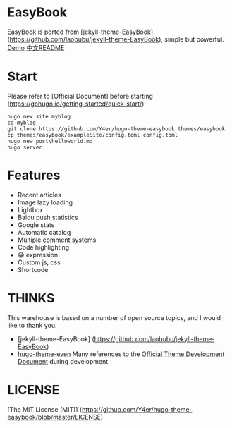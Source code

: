 # EasyBook

EasyBook is ported from [jekyll-theme-EasyBook] (https://github.com/laobubu/jekyll-theme-EasyBook), simple but powerful.
[Demo](http://Y4er.com) [中文README](./README.MD)

# Start

Please refer to [Official Document] before starting (https://gohugo.io/getting-started/quick-start/)

```
hugo new site myblog
cd myblog
git clone https://github.com/Y4er/hugo-theme-easybook themes/easybook
cp themes/easybook/exampleSite/config.toml config.toml
hugo new post\helloworld.md
hugo server
```

# Features

- Recent articles
- Image lazy loading
- Lightbox
- Baidu push statistics
- Google stats
- Automatic catalog
- Multiple comment systems
- Code highlighting
- 😁 expression
- Custom js, css
- Shortcode

# THINKS

This warehouse is based on a number of open source topics, and I would like to thank you.
- [jekyll-theme-EasyBook] (https://github.com/laobubu/jekyll-theme-EasyBook)
- [hugo-theme-even](https://github.com/olOwOlo/hugo-theme-even)
Many references to the [Official Theme Development Document](https://gohugo.io/templates/) during development 

# LICENSE

[The MIT License (MIT)] (https://github.com/Y4er/hugo-theme-easybook/blob/master/LICENSE)